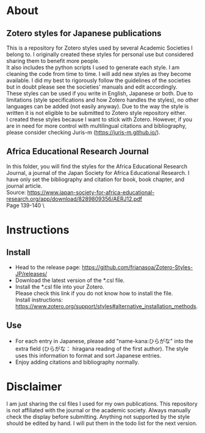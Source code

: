 # About
## Zotero styles for Japanese publications
This is a repository for Zotero styles used by several Academic Societies I belong to. I originally created these styles for personal use but considered sharing them to benefit more people. \
It also includes the python scripts I used to generate each style. I am cleaning the code from time to time. I will add new styles as they become available. I did my best to rigorously follow the guidelines of the societies but in doubt please see the societies' manuals and edit accordingly.\
These styles can be used if you write in English, Japanese or both. Due to limitations (style specifications and how Zotero handles the styles), no other languages can be added (not easily anyway). Due to the way the style is written it is not eligible to be submitted to Zotero style repository either.\
I created these styles because I want to stick with Zotero. However, if you are in need for more control with multilingual citations and bibliography, please consider checking Juris-m (https://juris-m.github.io/).

## Africa Educational Research Journal
In this folder, you will find the styles for the Africa Educational Research Journal, a journal of the Japan Society for Africa Educational Research. I have only set the bibliography and citation for book, book chapter, and journal article. \
Source: https://www.japan-society-for-africa-educational-research.org/app/download/8289809356/AERJ12.pdf \
Page 139-140 \

# Instructions
## Install
* Head to the release page: https://github.com/frianasoa/Zotero-Styles-JP/releases/
* Download the latest version of the *.csl file.
* Install the *.csl file into your Zotero. \
Please check this link if you do not know how to install the file. \
Install instructions: https://www.zotero.org/support/styles#alternative_installation_methods.

## Use
* For each entry in Japanese, please add "name-kana:ひらがな" into the extra field (ひらがな： hiragana reading of the first author). The style uses this information to format and sort Japanese entries.
* Enjoy adding citations and bibliography normally.

# Disclaimer
I am just sharing the csl files I used for my own publications. This repository is not affiliated with the journal or the academic society. Always manually check the display before submitting. Anything not supported by the style should be edited by hand. I will put them in the todo list for the next version.